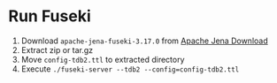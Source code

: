 # Run Fuseki

1. Download `apache-jena-fuseki-3.17.0` from [Apache Jena Download](https://jena.apache.org/download/#apache-jena-fuseki)
1. Extract zip or tar.gz
1. Move `config-tdb2.ttl` to extracted directory
1. Execute `./fuseki-server --tdb2 --config=config-tdb2.ttl`
